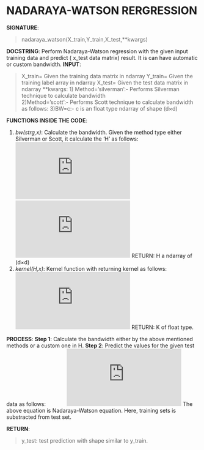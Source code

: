 # NADARAYA-WATSON RERGRESSION

**SIGNATURE**: 
>nadaraya_watson(X_train,Y_train,X_test,**kwargs)

**DOCSTRING**:
Perform Nadaraya-Watson regression with the given input training data and predict ( x_test data matrix) result. It is can have automatic or custom bandwidth.
**INPUT**:
>X_train= Given the training data matrix in ndarray
Y_train= Given the training label array in ndarray
X_test= Given the test data matrix in ndarray
**kwargs: 1) Method=’silverman’:- Performs Silverman technique to calculate bandwidth 			
2)Method=’scott’:- Performs Scott technique to calculate bandwidth as follows:
3)BW=c:- c is an float type ndarray of shape (d×d)

**FUNCTIONS INSIDE THE CODE**:
1) *bw(strg,x)*: Calculate the bandwidth. Given the method type either Silverman or Scott, it   calculate the ‘H’ as follows:
&nbsp;&nbsp;&nbsp;&nbsp;&nbsp;&nbsp;&nbsp;&nbsp;&nbsp;&nbsp;&nbsp;&nbsp;&nbsp;![](http://latex.codecogs.com/gif.latex?H%3D%5Csigma%5E%7B2%7Dn%5E%7B%5Cfrac%7B-1%7D%7Bn&plus;4%7D%7D%5Cleft%20%28%5Cfrac%7B4%7D%7Bd&plus;2%7D%20%5Cright%20%29%5E%7B%5Cfrac%7B1%7D%7Bd&plus;4%7D%7D%2C%20%28Silverman%29)
&nbsp;&nbsp;&nbsp;&nbsp;&nbsp;&nbsp;&nbsp;&nbsp;&nbsp;&nbsp;&nbsp;&nbsp;&nbsp;![](http://latex.codecogs.com/gif.latex?H%3D%5Csigma%5E%7B2%7Dn%5E%7B%5Cfrac%7B-1%7D%7Bn&plus;4%7D%7D%2C%5C%3B%20%28Scott%29)
RETURN: H a ndarray of (d×d)
2) *kernel(H,x)*: Kernel function with returning kernel as follows:
&nbsp;&nbsp;&nbsp;&nbsp;&nbsp;&nbsp;&nbsp;&nbsp;&nbsp;&nbsp;&nbsp;&nbsp;&nbsp;![](http://latex.codecogs.com/gif.latex?K%3D%5Cfrac%7B1%7D%7B%5Cleft%20%282%5Cpi%20%5Cright%20%29%5E%7Bd/2%7D%7D%5Cleft%20%7C%20H%20%5Cright%20%7C%5E%7B-1/2%7Dexp%5Cleft%20%28%20%5Cfrac%7B-1%7D%7B2%7Dx%5E%7BT%7DH%5E%7B-1%7Dx%20%5Cright%20%29)
RETURN:  K of float type.

**PROCESS**:
**Step 1**: Calculate the bandwidth either by the above mentioned methods or a custom one in H.
**Step 2**: Predict the values for the given test data as follows:
&nbsp;&nbsp;&nbsp;&nbsp;&nbsp;&nbsp;&nbsp;&nbsp;&nbsp;&nbsp;&nbsp;&nbsp;&nbsp;![](http://latex.codecogs.com/gif.latex?Y%3D%5Cfrac%7B%5Csum_%7Bi%3D1%7D%5E%7Bn%7D%20K_%7Bh%7D%28x-x_%7Bi%7D%29y_%7Bi%7D%7D%7B%5Csum_%7Bj%3D1%7D%5E%7Bn%7DK_%7Bh%7D%28x-x_%7Bj%7D%29%7D)
The above equation is Nadaraya-Watson equation. Here, training sets is substracted from test set.

**RETURN**: 
>y_test: test prediction with shape similar to y_train.
